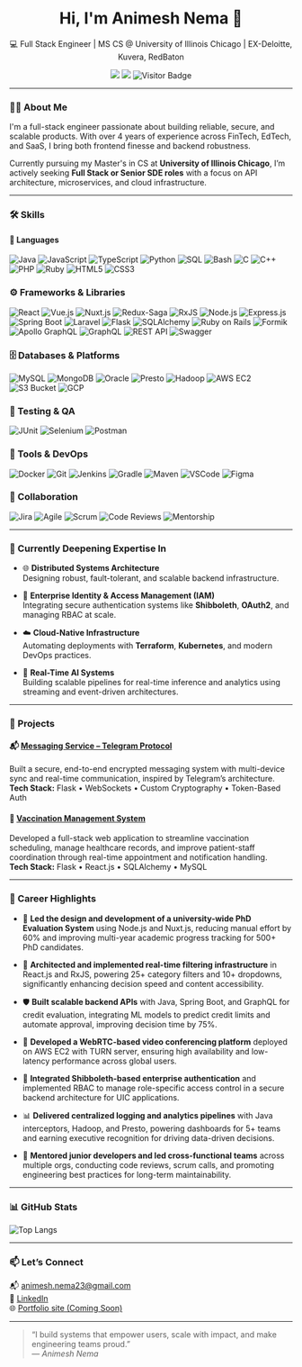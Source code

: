 <h1 align="center">Hi, I'm Animesh Nema 👋</h1>
<p align="center">
  💻 Full Stack Engineer | MS CS @ University of Illinois Chicago | EX-Deloitte, Kuvera, RedBaton
</p>

<p align="center">
  <a href="mailto:animesh.nema23@gmail.com"><img src="https://img.shields.io/badge/Email-animesh.nema23@gmail.com-blue?style=flat-square&logo=gmail"></a>
  <a href="https://www.linkedin.com/in/animesh-nema-b746b6152/"><img src="https://img.shields.io/badge/LinkedIn-Animesh%20Nema-blue?style=flat-square&logo=linkedin"></a>
  <img src="https://komarev.com/ghpvc/?username=Animesh-nema&style=flat-square&color=blue" alt="Visitor Badge"/>
</p>

---

### 👨‍💻 About Me

I'm a full-stack engineer passionate about building reliable, secure, and scalable products. With over 4 years of experience across FinTech, EdTech, and SaaS, I bring both frontend finesse and backend robustness.

Currently pursuing my Master's in CS at **University of Illinois Chicago**, I’m actively seeking **Full Stack or Senior SDE roles** with a focus on API architecture, microservices, and cloud infrastructure.

---

### 🛠️ Skills

#### 🧠 Languages  
![Java](https://img.shields.io/badge/Java-007396?style=flat-square&logo=java)
![JavaScript](https://img.shields.io/badge/JavaScript-F7DF1E?style=flat-square&logo=javascript)
![TypeScript](https://img.shields.io/badge/TypeScript-3178C6?style=flat-square&logo=typescript)
![Python](https://img.shields.io/badge/Python-3776AB?style=flat-square&logo=python)
![SQL](https://img.shields.io/badge/SQL-005C84?style=flat-square&logo=postgresql)
![Bash](https://img.shields.io/badge/Bash-4EAA25?style=flat-square&logo=gnubash) 
![C](https://img.shields.io/badge/C-00599C?style=flat-square&logo=c)
![C++](https://img.shields.io/badge/C++-00599C?style=flat-square&logo=cplusplus)
![PHP](https://img.shields.io/badge/PHP-777BB4?style=flat-square&logo=php)
![Ruby](https://img.shields.io/badge/Ruby-CC342D?style=flat-square&logo=ruby)
![HTML5](https://img.shields.io/badge/HTML5-E34F26?style=flat-square&logo=html5)
![CSS3](https://img.shields.io/badge/CSS3-1572B6?style=flat-square&logo=css3)

### ⚙️ Frameworks & Libraries  
![React](https://img.shields.io/badge/React-61DAFB?style=flat-square&logo=react)
![Vue.js](https://img.shields.io/badge/Vue.js-4FC08D?style=flat-square&logo=vue.js)
![Nuxt.js](https://img.shields.io/badge/Nuxt.js-00DC82?style=flat-square&logo=nuxt.js)
![Redux-Saga](https://img.shields.io/badge/Redux--Saga-999999?style=flat-square&logo=redux)
![RxJS](https://img.shields.io/badge/RxJS-B7178C?style=flat-square&logo=reactivex)
![Node.js](https://img.shields.io/badge/Node.js-339933?style=flat-square&logo=node.js)
![Express.js](https://img.shields.io/badge/Express.js-000000?style=flat-square&logo=express)
![Spring Boot](https://img.shields.io/badge/Spring_Boot-6DB33F?style=flat-square&logo=spring-boot)
![Laravel](https://img.shields.io/badge/Laravel-FF2D20?style=flat-square&logo=laravel)
![Flask](https://img.shields.io/badge/Flask-000000?style=flat-square&logo=flask)
![SQLAlchemy](https://img.shields.io/badge/SQLAlchemy-cc0000?style=flat-square&logo=python)
![Ruby on Rails](https://img.shields.io/badge/Ruby%20on%20Rails-CC0000?style=flat-square&logo=ruby-on-rails)
![Formik](https://img.shields.io/badge/Formik-FF4154?style=flat-square&logo=formik)
![Apollo GraphQL](https://img.shields.io/badge/Apollo-311C87?style=flat-square&logo=apollo-graphql)
![GraphQL](https://img.shields.io/badge/GraphQL-E10098?style=flat-square&logo=graphql)
![REST API](https://img.shields.io/badge/REST%20API-00ADD8?style=flat-square&logo=rest)
![Swagger](https://img.shields.io/badge/Swagger-85EA2D?style=flat-square&logo=swagger)

### 🗄️ Databases & Platforms  
![MySQL](https://img.shields.io/badge/MySQL-4479A1?style=flat-square&logo=mysql) 
![MongoDB](https://img.shields.io/badge/MongoDB-47A248?style=flat-square&logo=mongodb) 
![Oracle](https://img.shields.io/badge/Oracle-F80000?style=flat-square&logo=oracle) 
![Presto](https://img.shields.io/badge/Presto-000000?style=flat-square&logo=data) 
![Hadoop](https://img.shields.io/badge/Hadoop-66CCFF?style=flat-square&logo=apachehadoop) 
![AWS EC2](https://img.shields.io/badge/AWS%20EC2-FF9900?style=flat-square&logo=amazonaws) 
![S3 Bucket](https://img.shields.io/badge/AWS%20S3-569A31?style=flat-square&logo=amazon-s3) 
![GCP](https://img.shields.io/badge/GCP-4285F4?style=flat-square&logo=googlecloud)

### 🧪 Testing & QA  
![JUnit](https://img.shields.io/badge/JUnit-25A162?style=flat-square&logo=java)
![Selenium](https://img.shields.io/badge/Selenium-43B02A?style=flat-square&logo=selenium)
![Postman](https://img.shields.io/badge/Postman-FF6C37?style=flat-square&logo=postman)

### 🧰 Tools & DevOps  
![Docker](https://img.shields.io/badge/Docker-2496ED?style=flat-square&logo=docker)
![Git](https://img.shields.io/badge/Git-F05032?style=flat-square&logo=git)
![Jenkins](https://img.shields.io/badge/Jenkins-D24939?style=flat-square&logo=jenkins)
![Gradle](https://img.shields.io/badge/Gradle-02303A?style=flat-square&logo=gradle)
![Maven](https://img.shields.io/badge/Maven-C71A36?style=flat-square&logo=apachemaven)
![VSCode](https://img.shields.io/badge/VSCode-007ACC?style=flat-square&logo=visual-studio-code)
![Figma](https://img.shields.io/badge/Figma-F24E1E?style=flat-square&logo=figma)

### 🤝 Collaboration  
![Jira](https://img.shields.io/badge/Jira-0052CC?style=flat-square&logo=jira)
![Agile](https://img.shields.io/badge/Agile-DD0031?style=flat-square&logo=scrumalliance)
![Scrum](https://img.shields.io/badge/Scrum-6DB33F?style=flat-square&logo=scrumalliance)
![Code Reviews](https://img.shields.io/badge/Code%20Reviews-FFB400?style=flat-square&logo=github)
![Mentorship](https://img.shields.io/badge/Mentorship-0A66C2?style=flat-square&logo=linkedin)

---

### 🚀 Currently Deepening Expertise In  

- 🌐 **Distributed Systems Architecture**  
  Designing robust, fault-tolerant, and scalable backend infrastructure.

- 🔐 **Enterprise Identity & Access Management (IAM)**  
  Integrating secure authentication systems like **Shibboleth**, **OAuth2**, and managing RBAC at scale.

- ☁️ **Cloud-Native Infrastructure**  
  Automating deployments with **Terraform**, **Kubernetes**, and modern DevOps practices.

- 🧠 **Real-Time AI Systems**  
  Building scalable pipelines for real-time inference and analytics using streaming and event-driven architectures.

---

### 🚀 Projects

#### 📬 [Messaging Service – Telegram Protocol](https://github.com/Animesh-nema/Messaging-service-Telegram-Protocol)
Built a secure, end-to-end encrypted messaging system with multi-device sync and real-time communication, inspired by Telegram’s architecture.  
**Tech Stack:** Flask • WebSockets • Custom Cryptography • Token-Based Auth

#### 💉 [Vaccination Management System](https://github.com/Animesh-nema/Vaccination-Management-System)
Developed a full-stack web application to streamline vaccination scheduling, manage healthcare records, and improve patient-staff coordination through real-time appointment and notification handling.  
**Tech Stack:** Flask • React.js • SQLAlchemy • MySQL

---

### 🌟 Career Highlights

- 🏫 **Led the design and development of a university-wide PhD Evaluation System** using Node.js and Nuxt.js, reducing manual effort by 60% and improving multi-year academic progress tracking for 500+ PhD candidates.

- 🧠 **Architected and implemented real-time filtering infrastructure** in React.js and RxJS, powering 25+ category filters and 10+ dropdowns, significantly enhancing decision speed and content accessibility.

- 🛡️ **Built scalable backend APIs** with Java, Spring Boot, and GraphQL for credit evaluation, integrating ML models to predict credit limits and automate approval, improving decision time by 75%.

- 🎥 **Developed a WebRTC-based video conferencing platform** deployed on AWS EC2 with TURN server, ensuring high availability and low-latency performance across global users.

- 🔐 **Integrated Shibboleth-based enterprise authentication** and implemented RBAC to manage role-specific access control in a secure backend architecture for UIC applications.

- 📊 **Delivered centralized logging and analytics pipelines** with Java interceptors, Hadoop, and Presto, powering dashboards for 5+ teams and earning executive recognition for driving data-driven decisions.

- 🌱 **Mentored junior developers and led cross-functional teams** across multiple orgs, conducting code reviews, scrum calls, and promoting engineering best practices for long-term maintainability.

---

### 📊 GitHub Stats

![Top Langs](https://github-readme-stats.vercel.app/api/top-langs/?username=Animesh-nema&layout=compact&theme=tokyonight)

---

### 📫 Let’s Connect

📬 animesh.nema23@gmail.com  
💼 [LinkedIn](https://www.linkedin.com/in/animesh-nema-b746b6152/)  
🌐 [Portfolio site (Coming Soon)](https://github.com/Animesh-nema)

---

> “I build systems that empower users, scale with impact, and make engineering teams proud.”  
> — *Animesh Nema*
